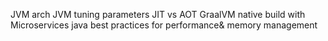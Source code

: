 
JVM arch
JVM tuning parameters
JIT vs AOT
GraalVM
native build with Microservices
java best practices for performance& memory management